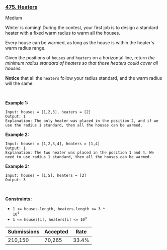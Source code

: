 ### [475. Heaters](https://leetcode.com/problems/heaters/)

Medium

Winter is coming! During the contest, your first job is to design a standard heater with a fixed warm radius to warm all the houses.

Every house can be warmed, as long as the house is within the heater's warm radius range. 

Given the positions of `` houses `` and `` heaters `` on a horizontal line, return _the minimum radius standard of heaters so that those heaters could cover all houses._

__Notice__ that all the `` heaters `` follow your radius standard, and the warm radius will the same.

 

__Example 1:__

```
Input: houses = [1,2,3], heaters = [2]
Output: 1
Explanation: The only heater was placed in the position 2, and if we use the radius 1 standard, then all the houses can be warmed.
```

__Example 2:__

```
Input: houses = [1,2,3,4], heaters = [1,4]
Output: 1
Explanation: The two heater was placed in the position 1 and 4. We need to use radius 1 standard, then all the houses can be warmed.
```

__Example 3:__

```
Input: houses = [1,5], heaters = [2]
Output: 3
```

 

__Constraints:__

*   <code>1 <= houses.length, heaters.length <= 3 * 10<sup>4</sup></code>
*   <code>1 <= houses[i], heaters[i] <= 10<sup>9</sup></code>

| Submissions    | Accepted     | Rate   |
| -------------- | ------------ | ------ |
| 210,150 | 70,265 | 33.4% |